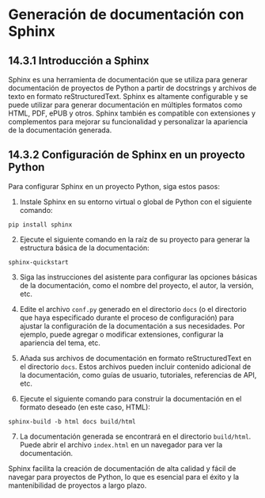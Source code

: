 # Generación de documentación con Sphinx

## 14.3.1 Introducción a Sphinx

Sphinx es una herramienta de documentación que se utiliza para generar documentación de proyectos de Python a partir de docstrings y archivos de texto en formato reStructuredText. Sphinx es altamente configurable y se puede utilizar para generar documentación en múltiples formatos como HTML, PDF, ePUB y otros. Sphinx también es compatible con extensiones y complementos para mejorar su funcionalidad y personalizar la apariencia de la documentación generada.

## 14.3.2 Configuración de Sphinx en un proyecto Python

Para configurar Sphinx en un proyecto Python, siga estos pasos:

1. Instale Sphinx en su entorno virtual o global de Python con el siguiente comando:
```
pip install sphinx
```

2. Ejecute el siguiente comando en la raíz de su proyecto para generar la estructura básica de la documentación:
```
sphinx-quickstart
```

3. Siga las instrucciones del asistente para configurar las opciones básicas de la documentación, como el nombre del proyecto, el autor, la versión, etc.

4. Edite el archivo `conf.py` generado en el directorio `docs` (o el directorio que haya especificado durante el proceso de configuración) para ajustar la configuración de la documentación a sus necesidades. Por ejemplo, puede agregar o modificar extensiones, configurar la apariencia del tema, etc.

5. Añada sus archivos de documentación en formato reStructuredText en el directorio `docs`. Estos archivos pueden incluir contenido adicional de la documentación, como guías de usuario, tutoriales, referencias de API, etc.

6. Ejecute el siguiente comando para construir la documentación en el formato deseado (en este caso, HTML):
```
sphinx-build -b html docs build/html
```

7. La documentación generada se encontrará en el directorio `build/html`. Puede abrir el archivo `index.html` en un navegador para ver la documentación.

Sphinx facilita la creación de documentación de alta calidad y fácil de navegar para proyectos de Python, lo que es esencial para el éxito y la mantenibilidad de proyectos a largo plazo.